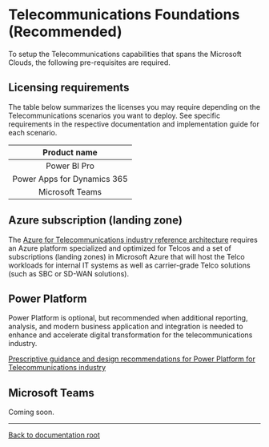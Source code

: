 # Telecommunications Foundations (Recommended)

To setup the Telecommunications capabilities that spans the Microsoft Clouds, the following pre-requisites are required.

## Licensing requirements

The table below summarizes the licenses you may require depending on the Telecommunications scenarios you want to deploy. See specific requirements in the respective documentation and implementation guide for each scenario.

| Product name |
|:----------------------:|
|Power BI Pro
|Power Apps for Dynamics 365
|Microsoft Teams

## Azure subscription (landing zone)

The [Azure for Telecommunications industry reference architecture](./readme.md) requires an Azure platform specialized and optimized for Telcos and a set of subscriptions (landing zones) in Microsoft Azure that will host the Telco workloads for internal IT systems as well as carrier-grade Telco solutions (such as SBC or SD-WAN solutions).

## Power Platform

Power Platform is optional, but recommended when additional reporting, analysis, and modern business application and integration is needed to enhance and accelerate digital transformation for the telecommunications industry.

[Prescriptive guidance and design recommendations for Power Platform for Telecommunications industry](../foundations/powerPlatform)

## Microsoft Teams

Coming soon.

---

[Back to documentation root](../README.md)
